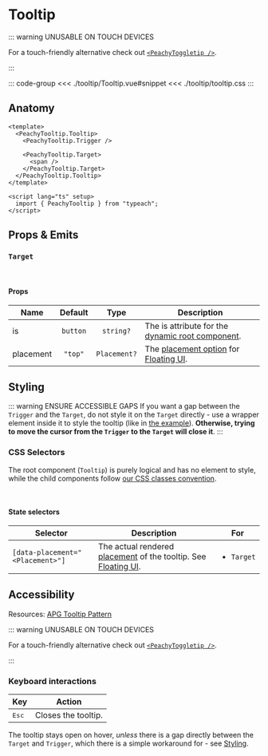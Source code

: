 # Tooltip

::: warning UNUSABLE ON TOUCH DEVICES

For a touch-friendly alternative check out [`<PeachyToggletip />`](/components/toggletip).

:::

<script lang="ts" setup>
  import Tooltip from './tooltip/Tooltip.vue'
  import './tooltip/tooltip.css'
</script>

<ClientOnly>
  <ComponentPreview>
      <Tooltip />
  </ComponentPreview>
</ClientOnly>

::: code-group
<<< ./tooltip/Tooltip.vue#snippet
<<< ./tooltip/tooltip.css
:::

## Anatomy

```vue
<template>
  <PeachyTooltip.Tooltip>
    <PeachyTooltip.Trigger />

    <PeachyTooltip.Target>
      <span />
    </PeachyTooltip.Target>
  </PeachyTooltip.Tooltip>
</template>

<script lang="ts" setup>
  import { PeachyTooltip } from "typeach";
</script>
```

## Props & Emits

### `Target`

<br />

#### Props

| Name      | Default  |     Type     | Description                                                                                                                         |
| --------- | :------: | :----------: | ----------------------------------------------------------------------------------------------------------------------------------- |
| is        | `button` |  `string?`   | The is attribute for the [dynamic root component](https://vuejs.org/guide/essentials/component-basics.html#dynamic-components).     |
| placement | `"top"`  | `Placement?` | The [placement option](https://floating-ui.com/docs/tutorial#positioning) for [Floating UI](https://floating-ui.com/docs/tutorial). |

## Styling

::: warning ENSURE ACCESSIBLE GAPS
If you want a gap between the `Trigger` and the `Target`, do not style it on the `Target` directly - use a wrapper element inside it to style the tooltip (like in [the example](#tooltip)). **Otherwise, trying to move the cursor from the `Trigger` to the `Target` will close it**.
:::

### CSS Selectors

The root component (`Tooltip`) is purely logical and has no element to style, while the child components follow [our CSS classes convention](/info#styling).

<br />

#### State selectors

| Selector                         | Description                                                                                                                                                 |  For                       |
| -------------------------------- | ----------------------------------------------------------------------------------------------------------------------------------------------------------- | -------------------------- |
| `[data-placement="<Placement>"]` | The actual rendered [placement](https://floating-ui.com/docs/tutorial#placements) of the tooltip. See [Floating UI](https://floating-ui.com/docs/tutorial). | <ul><li>`Target`</li></ul> |

## Accessibility

Resources: [APG Tooltip Pattern](https://www.w3.org/WAI/ARIA/apg/patterns/tooltip/)

::: warning UNUSABLE ON TOUCH DEVICES

For a touch-friendly alternative check out [`<PeachyToggletip />`](/components/toggletip).

:::

### Keyboard interactions

| Key            | Action              |
| -------------- | ------------------- |
| <kbd>Esc</kbd> | Closes the tooltip. |

The tooltip stays open on hover, _unless_ there is a gap directly between the `Target` and `Trigger`, which there is a simple workaround for - see [Styling](#styling).

